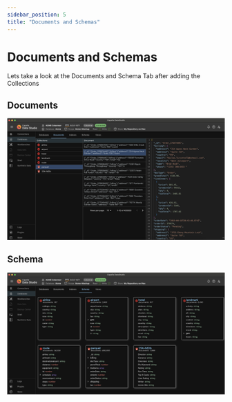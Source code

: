 ```yaml
---
sidebar_position: 5
title: "Documents and Schemas"
---
```


# Documents and Schemas

Lets take a look at the Documents and Schema Tab after adding the Collections

## Documents

![document](/img/columnar/document.png)

## Schema

![schema](/img/columnar/schema.png)

